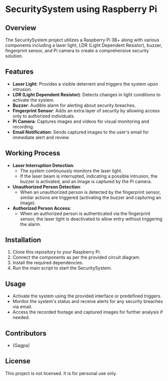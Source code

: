 # SecuritySystem using Raspberry Pi

## Overview
The SecuritySystem project utilizes a Raspberry Pi 3B+ along with various components including a laser light, LDR (Light Dependent Resistor), buzzer, fingerprint sensor, and Pi camera to create a comprehensive security solution.

## Features
- **Laser Light**: Provides a visible deterrent and triggers the system upon intrusion.
- **LDR (Light Dependent Resistor)**: Detects changes in light conditions to activate the system.
- **Buzzer**: Audible alarm for alerting about security breaches.
- **Fingerprint Sensor**: Adds an extra layer of security by allowing access only to authorized individuals.
- **Pi Camera**: Captures images and videos for visual monitoring and recording.
- **Email Notification**: Sends captured images to the user's email for immediate alert and review.

## Working Process
- **Laser Interruption Detection**:
  - The system continuously monitors the laser light.
  - If the laser beam is interrupted, indicating a possible intrusion, the buzzer is activated, and an image is captured by the Pi camera.
- **Unauthorized Person Detection**:
  - When an unauthorized person is detected by the fingerprint sensor, similar actions are triggered (activating the buzzer and capturing an image).
- **Authorized Person Access**:
  - When an authorized person is authenticated via the fingerprint sensor, the laser light is deactivated to allow entry without triggering the alarm.

## Installation
1. Clone this repository to your Raspberry Pi.
2. Connect the components as per the provided circuit diagram.
3. Install the required dependencies.
4. Run the main script to start the SecuritySystem.

## Usage
- Activate the system using the provided interface or predefined triggers.
- Monitor the system's status and receive alerts for any security breaches via email.
- Access the recorded footage and captured images for further analysis if needed.

## Contributors
- [Gagpa]

## License
This project is not licensed. It is for personal use only.
